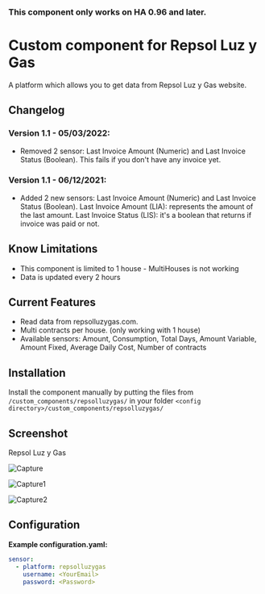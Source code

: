 ### This component only works on HA 0.96 and later.

# Custom component for Repsol Luz y Gas
A platform which allows you to get data from Repsol Luz y Gas website.

## Changelog
### Version 1.1 - 05/03/2022:
- Removed 2 sensor: Last Invoice Amount (Numeric) and Last Invoice Status (Boolean).
This fails if you don't have any invoice yet.

### Version 1.1 - 06/12/2021:
- Added 2 new sensors: Last Invoice Amount (Numeric) and Last Invoice Status (Boolean).
Last Invoice Amount (LIA): represents the amount of the last amount.
Last Invoice Status (LIS): it's a boolean that returns if invoice was paid or not.

## Know Limitations
- This component is limited to 1 house - MultiHouses is not working
- Data is updated every 2 hours


## Current Features
- Read data from repsolluzygas.com.
- Multi contracts per house. (only working with 1 house)
- Available sensors: Amount, Consumption, Total Days, Amount Variable, Amount Fixed, Average Daily Cost, Number of contracts


## Installation
Install the component manually by putting the files from `/custom_components/repsolluzygas/` in your folder `<config directory>/custom_components/repsolluzygas/` 

## Screenshot
Repsol Luz y Gas

![Capture](https://user-images.githubusercontent.com/9134036/113559167-33048500-9601-11eb-9bda-8fbb176fa991.PNG)

![Capture1](https://user-images.githubusercontent.com/9134036/113559174-35ff7580-9601-11eb-9756-8e82a9a6ac24.PNG)

![Capture2](https://user-images.githubusercontent.com/9134036/113559177-3861cf80-9601-11eb-8de3-1fc8f7e2cf82.PNG)


## Configuration
**Example configuration.yaml:**

```yaml
sensor:
  - platform: repsolluzygas
    username: <YourEmail>
    password: <Password>
```
